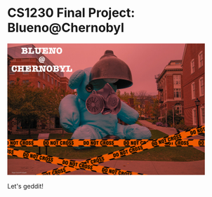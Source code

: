 # CS1230 Final Project: Blueno@Chernobyl

<img src="./readme_stuff/team_banner.jpg" height=300 />

Let's geddit!

